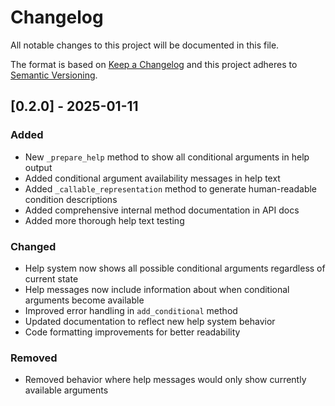 # Changelog

All notable changes to this project will be documented in this file.
 
The format is based on [Keep a Changelog](http://keepachangelog.com/)
and this project adheres to [Semantic Versioning](http://semver.org/).

## [0.2.0] - 2025-01-11

### Added
- New `_prepare_help` method to show all conditional arguments in help output
- Added conditional argument availability messages in help text
- Added `_callable_representation` method to generate human-readable condition descriptions
- Added comprehensive internal method documentation in API docs
- Added more thorough help text testing

### Changed
- Help system now shows all possible conditional arguments regardless of current state
- Help messages now include information about when conditional arguments become available
- Improved error handling in `add_conditional` method
- Updated documentation to reflect new help system behavior
- Code formatting improvements for better readability

### Removed
- Removed behavior where help messages would only show currently available arguments